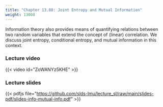 ```yaml
---
title: "Chapter 13.08: Joint Entropy and Mutual Information"
weight: 13008
---
```

Information theory also provides means of quantifying relations between two random variables that extend the concept of (linear) correlation. We discuss joint entropy, conditional entropy, and mutual information in this context. 

<!--more-->

### Lecture video

{{< video id="ZoWANYz5KHE" >}}

### Lecture slides

{{< pdfjs file="https://github.com/slds-lmu/lecture_sl/raw/main/slides-pdf/slides-info-mutual-info.pdf" >}}

